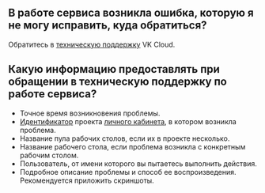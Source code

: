 ## В работе сервиса возникла ошибка, которую я не могу исправить, куда обратиться?

Обратитесь в [техническую поддержку](/ru/contacts) VK Cloud.

## Какую информацию предоставлять при обращении в техническую поддержку по работе сервиса?

- Точное время возникновения проблемы.
- [Идентификатор](/ru/base/account/instructions/project-settings/manage#poluchenie_identifikatora_proekta) проекта [личного кабинета](https://msk.cloud.vk.com/app/), в котором возникла проблема.
- Название пула рабочих столов, если их в проекте несколько.
- Название рабочего стола, если проблема возникла с конкретным рабочим столом.
- Пользователь, от имени которого вы пытаетесь выполнить действия.
- Подробное описание проблемы и способ ее воспроизведения. Рекомендуется приложить скриншоты.
